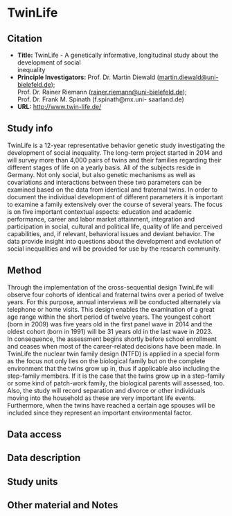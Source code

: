 ---
---

# TwinLife

## Citation

* **Title:** TwinLife  - A genetically informative, longitudinal study about the development of social    
    inequality
* **Principle Investigators:** Prof. Dr. Martin Diewald (martin.diewald@uni-bielefeld.de);    
    Prof. Dr. Rainer Riemann (rainer.riemann@uni-bielefeld.de);    
    Prof. Dr. Frank M. Spinath (f.spinath@mx.uni- saarland.de)
* **URL:** http://www.twin-life.de/

## Study info

TwinLife is a 12-year representative behavior genetic study investigating the development of social inequality. 
The long-term project started in 2014 and will survey more than 4,000 pairs of twins and their families regarding their different stages of life on a yearly basis. All of the subjects reside in Germany. Not only social, but also genetic mechanisms as well as covariations and interactions between these two parameters can be examined based on the data from identical and fraternal twins. In order to document the individual development of different parameters it is important to examine a family extensively over the course of several years. The focus is on five important contextual aspects: education and academic performance, career and labor market attainment, integration and participation in social, cultural and political life, quality of life and perceived capabilities, and, if relevant, behavioral issues and deviant behavior. The data provide insight into questions about the development and evolution of social inequalities and will be provided for use by the research community.

## Method

Through the implementation of the cross-sequential design TwinLife will observe four cohorts of identical and fraternal twins over a period of twelve years. For this purpose, annual interviews will be conducted alternately via telephone or home visits.
This design enables the examination of a great age range within the short period of twelve years. The youngest cohort (born in 2009) was five years old in the first panel wave in 2014 and the oldest cohort (born in 1991) will be 31 years old in the last wave in 2023.     
In consequence, the assessment begins shortly before school enrollment and ceases when most of the career-related decisions have been made.
In TwinLife the nuclear twin family design (NTFD) is applied in a special form as the focus not only lies on the biological family but on the complete environment that the twins grow up in, thus if applicable also including the step-family members. If it is the case that the twins grow up in a step-family or some kind of patch-work family, the biological parents will assessed, too. Also, the study will record separation and divorce or other individuals moving into the household as these are very important life events. Furthermore, when the twins have reached a certain age spouses will be included since they represent an important environmental factor. 

## Data access 

## Data description

## Study units

## Other material and Notes

